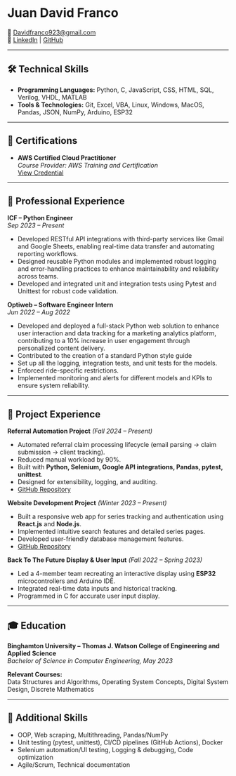 # Juan David Franco

📧 [Davidfranco923@gmail.com](mailto:Davidfranco923@gmail.com)  
🔗 [LinkedIn](https://www.linkedin.com/in/juanfranco923/) | [GitHub](https://github.com/Jfranc31)  

---

## 🛠 Technical Skills
- **Programming Languages:** Python, C, JavaScript, CSS, HTML, SQL, Verilog, VHDL, MATLAB  
- **Tools & Technologies:** Git, Excel, VBA, Linux, Windows, MacOS, Pandas, JSON, NumPy, Arduino, ESP32  

---

## 📜 Certifications
- **AWS Certified Cloud Practitioner**  
  *Course Provider: AWS Training and Certification*  
  [View Credential](https://www.credly.com/badges/036b322c-4937-4287-9583-a5a1c777d737/linked_in_profile)

---

## 💼 Professional Experience

**ICF – Python Engineer**  
*Sep 2023 – Present*  
- Developed RESTful API integrations with third-party services like Gmail and Google Sheets, enabling real-time data transfer and automating reporting workflows.  
- Designed reusable Python modules and implemented robust logging and error-handling practices to enhance maintainability and reliability across teams.
- Developed and integrated unit and integration tests using Pytest and Unittest for robust code validation.

**Optiweb – Software Engineer Intern**  
*Jun 2022 – Aug 2022*  
- Developed and deployed a full-stack Python web solution to enhance user interaction and data tracking for a marketing   analytics platform, contributing to a 10% increase in user engagement through personalized content delivery.  
- Contributed to the creation of a standard Python style guide  
- Set up all the logging, integration tests, and unit tests for the models.  
- Enforced ride-specific restrictions.  
- Implemented monitoring and alerts for different models and KPIs to ensure system reliability.  

---

## 🚀 Project Experience

**Referral Automation Project** *(Fall 2024 – Present)*  
- Automated referral claim processing lifecycle (email parsing → claim submission → client tracking).  
- Reduced manual workload by 90%.  
- Built with **Python, Selenium, Google API integrations, Pandas, pytest, unittest**.  
- Designed for extensibility, logging, and auditing.  
- [GitHub Repository](https://github.com/gfranco008/referrals)  

**Website Development Project** *(Winter 2023 – Present)*  
- Built a responsive web app for series tracking and authentication using **React.js** and **Node.js**.  
- Implemented intuitive search features and detailed series pages.  
- Developed user-friendly database management features.  
- [GitHub Repository](https://github.com/Jfranc31/anime_website)  

**Back To The Future Display & User Input** *(Fall 2022 – Spring 2023)*  
- Led a 4-member team recreating an interactive display using **ESP32** microcontrollers and Arduino IDE.  
- Integrated real-time data inputs and historical tracking.  
- Programmed in C for accurate user input display.  

---

## 🎓 Education

**Binghamton University – Thomas J. Watson College of Engineering and Applied Science**  
*Bachelor of Science in Computer Engineering, May 2023*  

**Relevant Courses:**  
Data Structures and Algorithms, Operating System Concepts, Digital System Design, Discrete Mathematics  

---

## 🔑 Additional Skills
- OOP, Web scraping, Multithreading, Pandas/NumPy  
- Unit testing (pytest, unittest), CI/CD pipelines (GitHub Actions), Docker    
- Selenium automation/UI testing, Logging & debugging, Code optimization  
- Agile/Scrum, Technical documentation  

<!--
**Jfranc31/Jfranc31** is a ✨ _special_ ✨ repository because its `README.md` (this file) appears on your GitHub profile.

Here are some ideas to get you started:

- 🔭 I’m currently working on ...
- 🌱 I’m currently learning ...
- 👯 I’m looking to collaborate on ...
- 🤔 I’m looking for help with ...
- 💬 Ask me about ...
- 📫 How to reach me: ...
- 😄 Pronouns: ...
- ⚡ Fun fact: ...
-->

